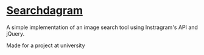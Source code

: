 [Searchdagram](http://projekt.gustavlindqvist.se/Searchdagram)
============

A simple implementation of an image search tool using Instragram's API and jQuery.

Made for a project at university


